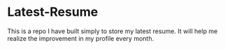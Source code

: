 # Latest-Resume

This is a repo I have built simply to store my latest resume. It will help me realize the improvement in my profile every month.
